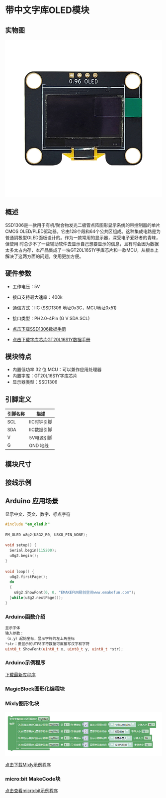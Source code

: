 # 带中文字库OLED模块

## 实物图

![实物图](picture\3a163ad37b03118028591609304835f.jpg)

## 概述

SSD1306是一款用于有机/聚合物发光二极管点阵图形显示系统的带控制器的单片CMOS OLED/PLED驱动器。它由128个段和64个公共区组成。这种集成电路是为普通阴极型OLED面板设计的。作为一款常用的显示器，深受电子爱好者的青睐，但使用 时总少不了一些辅助软件去显示自己想要显示的信息，且有时会因为数据太多太占内存，本产品集成了一块GT20L16S1Y字库芯片和一款MCU，从根本上解决了这两方面的问题，使用更加方便。

## 硬件参数

- 工作电压：5V
- 接口支持最大速率：400k
- 通信方式：IIC (SSD1306 地址0x3C，MCU地址0x51)
- 接口类型：PH2.0-4Pin (G V SDA SCL)

- [点击下载SSD1306数据手册](zh-cn/ph2.0_sensors/displayers/GT20L16S1Y_OLED/SSD1306.pdf ':ignore')

- [点击下载字库芯片GT20L16S1Y数据手册](zh-cn/ph2.0_sensors/displayers/GT20L16S1Y_OLED/GT20L16S1Y_OLED/GT20L16S1Ydatasheet.pdf ':ignore')

## 模块特点

- 内置低功率 32 位 MCU：可以兼作应用处理器
- 内置字库：GT20L16S1Y字库芯片
- 显示器类型：SSD1306

## 引脚定义

| 引脚名称 | 描述       |
| -------- | ---------- |
| SCL       | IIC时钟引脚 |
| SDA       | IIC数据引脚 |
| V        | 5V电源引脚 |
| G        | GND 地线   |

## 模块尺寸

## 接线示例

## Arduino 应用场景

显示中文、英文、数字、标点字符

```c++
#include "em_oled.h"

EM_OLED u8g2(U8G2_R0, U8X8_PIN_NONE);

void setup() {
  Serial.begin(115200);
  u8g2.begin();
}

void loop() {
  u8g2.firstPage();
  do
  {    
    u8g2.ShowFont(0, 0, "EMAKEFUN易创空间www.emakefun.com");
  }while(u8g2.nextPage());
}
```

### Arduino函数介绍

```c++
显示字体
输入参数：
（x,y）起始坐标，显示字符的左上角坐标 
*str：要显示的UTF8字符数据可直接写汉字和字符
uint8_t ShowFont(uint8_t x, uint8_t y, uint8_t *str);
```

### Arduino示例程序

[下载最新库程序](zh-cn/ph2.0_sensors/displayers/GT20L16S1Y_OLED/GT20L16S1Y_OLED.zip ':ignore')

### MagicBlock图形化编程块

### Mixly图形化块

![oled_mixly](picture/oled.png)

[点击下载Mixly示例程序](zh-cn/ph2.0_sensors/displayers/GT20L16S1Y_OLED/oled_mixly.zip ':ignore')

### micro:bit MakeCode块

[点击查看micro:bit示例程序](https://makecode.microbit.org/_1xP2br2C10zX)

